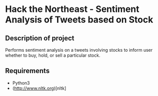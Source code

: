 # Hack the Northeast - Sentiment Analysis of Tweets based on Stock

## Description of project

Performs sentiment analysis on a tweets involving stocks to inform user whether to buy, hold, or sell a particular stock.

## Requirements

- Python3
- (http://www.nltk.org)[nltk]
